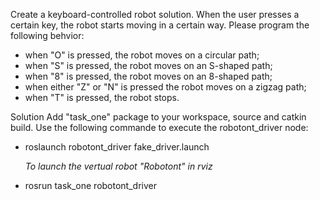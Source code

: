 Create a keyboard-controlled robot solution. When the user presses a certain key, the robot starts moving in a certain way. Please program the following behvior:
- when "O" is pressed, the robot moves on a circular path;
- when "S" is pressed, the robot moves on an S-shaped path;
- when "8" is pressed, the robot moves on an 8-shaped path;
- when either "Z" or "N" is pressed the robot moves on a zigzag path;
- when "T" is pressed, the robot stops.


Solution
Add "task_one" package to your workspace, source and catkin build.
Use the following commande to execute the robotont_driver node:
- roslaunch robotont_driver fake_driver.launch

  *To launch the vertual robot "Robotont" in rviz*
- rosrun task_one robotont_driver
